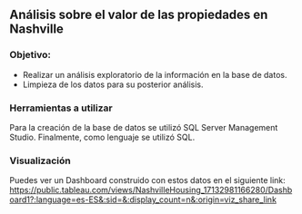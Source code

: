 ## Análisis sobre el valor de las propiedades en Nashville

### Objetivo:
- Realizar un análisis exploratorio de la información en la base de datos.
- Limpieza de los datos para su posterior análisis.

### Herramientas a utilizar
Para la creación de la base de datos se utilizó SQL Server Management Studio.
Finalmente, como lenguaje se utilizó SQL.

### Visualización
Puedes ver un Dashboard construido con estos datos en el siguiente link: https://public.tableau.com/views/NashvilleHousing_17132981166280/Dashboard1?:language=es-ES&:sid=&:display_count=n&:origin=viz_share_link
